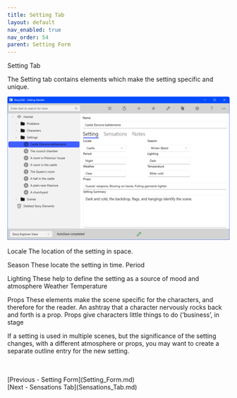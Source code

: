 ```yaml
---
title: Setting Tab
layout: default
nav_enabled: true
nav_order: 54
parent: Setting Form
---
```


Setting Tab


The Setting tab contains elements which make the setting specific and unique.

 
![](Setting-Setting-Tab.png)

Locale	The location of the setting in space.

Season	These locate the setting in time.
Period

Lighting	These help to define the setting as a source of mood and atmosphere
Weather
Temperature	

Props	These elements make the scene specific for the characters, and therefore for the reader. An ashtray that a character nervously rocks back and forth is a prop. Props give characters little things to do (‘business’, in stage 

If a setting is used in multiple scenes, but the significance of the setting changes, with a different atmosphere or props, you may want to create a separate outline entry for the new setting.

 <br/>
 <br/>
[Previous - Setting Form](Setting_Form.md) <br/>
[Next - Sensations Tab](Sensations_Tab.md) <br/>
